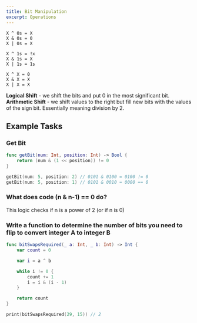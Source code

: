 ```yaml
---
title: Bit Manipulation
excerpt: Operations
---
```


```
X ^ 0s = X 
X & 0s = 0 
X | 0s = X 

X ^ 1s = !x 
X & 1s = X 
X | 1s = 1s 

X ^ X = 0 
X & X = X 
X | X = X
```

**Logical Shift** - we shift the bits and put 0 in the most significant bit.
**Arithmetic Shift** - we shift values to the right but fill new bits with the values of the sign bit. Essentially meaning division by 2.

## Example Tasks

### Get Bit

```swift
func getBit(num: Int, position: Int) -> Bool {
    return (num & (1 << position)) != 0
}

getBit(num: 5, position: 2) // 0101 & 0100 = 0100 != 0
getBit(num: 5, position: 1) // 0101 & 0010 = 0000 == 0
```

### What does code (n & n-1) == 0 do?

This logic checks if n is a power of 2 (or if n is 0)

### Write a function to determine the number of bits you need to flip to convert integer A to integer B

```swift
func bitSwapsRequired(_ a: Int, _ b: Int) -> Int {
    var count = 0

    var i = a ^ b

    while i != 0 {
        count += 1
        i = i & (i - 1)
    }

    return count
}

print(bitSwapsRequired(29, 15)) // 2
```